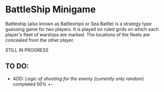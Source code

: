 # BattleShip Minigame
Battleship (also known as Battleships or Sea Battle) is a strategy type guessing game for two players. It is played on ruled grids on which each player's fleet of warships are marked. The locations of the fleets are concealed from the other player.

STILL IN PROGRESS

## TO DO:
- ADD: *Logic of shooting for the enemy (currently only random)* completed 50% +-
